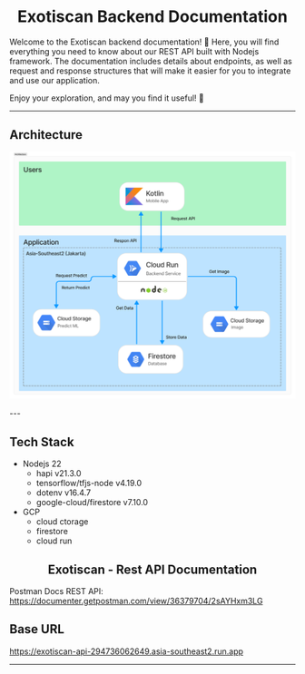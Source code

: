 <h1 align="center">Exotiscan Backend Documentation</h1>
Welcome to the Exotiscan backend documentation! 🚀 Here, you will find everything you need to know about our REST API built with Nodejs framework. The documentation includes details about endpoints, as well as request and response structures that will make it easier for you to integrate and use our application.

Enjoy your exploration, and may you find it useful! 🎉

---

## Architecture

<p align="center">
  <img src='images/arsitektur_exotiscan.png' type='image' alt="">
</p>
---

## Tech Stack

- Nodejs 22
  - hapi v21.3.0
  - tensorflow/tfjs-node v4.19.0
  - dotenv v16.4.7
  - google-cloud/firestore v7.10.0
- GCP
  - cloud ctorage
  - firestore
  - cloud run

## <h2 align="center">Exotiscan - Rest API Documentation</h2>

Postman Docs REST API: https://documenter.getpostman.com/view/36379704/2sAYHxm3LG

## Base URL

https://exotiscan-api-294736062649.asia-southeast2.run.app

---
